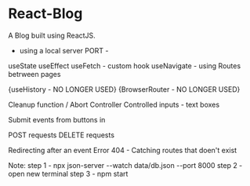 # React-Blog

A Blog built using ReactJS.

- using a local server PORT -

useState
useEffect
useFetch - custom hook
useNavigate - using Routes betrween pages

{useHistory - NO LONGER USED}
{BrowserRouter - NO LONGER USED}


Cleanup function / Abort Controller
Controlled inputs - text boxes

Submit events from buttons in <form>


POST requests
DELETE requests

Redirecting after an event
Error 404 - Catching routes that doen't exist

Note: 
step 1 - npx json-server --watch data/db.json --port 8000
step 2 - open new terminal
step 3 - npm start